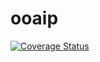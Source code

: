 # ooaip
[![Coverage Status](https://coveralls.io/repos/github/cosmicblack/ooaip/badge.svg?branch=main)](https://coveralls.io/github/cosmicblack/ooaip?branch=main)
